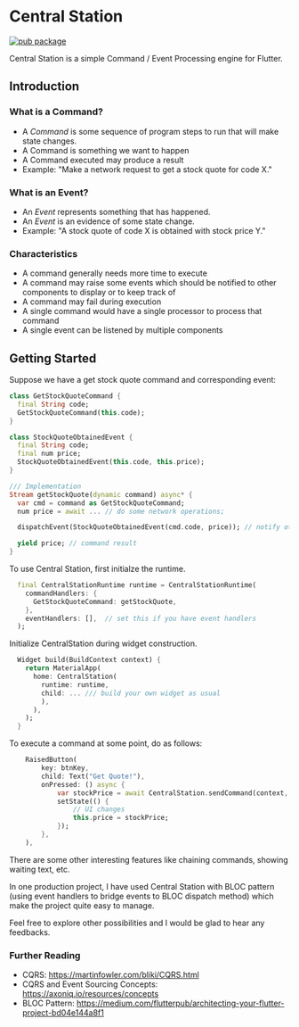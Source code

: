 # Central Station

[![pub package](https://img.shields.io/pub/v/centralstation.svg)](https://pub.dartlang.org/packages/centralstation)

Central Station is a simple Command / Event Processing engine for Flutter.

## Introduction

### What is a Command?

* A *Command* is some sequence of program steps to run that will make state changes.
* A Command is something we want to happen
* A Command executed may produce a result
* Example: "Make a network request to get a stock quote for code X."

### What is an Event?

* An *Event* represents something that has happened.
* An *Event* is an evidence of some state change.
* Example: "A stock quote of code X is obtained with stock price Y."

### Characteristics

* A command generally needs more time to execute
* A command may raise some events which should be notified to other components to display or to keep track of
* A command may fail during execution
* A single command would have a single processor to process that command
* A single event can be listened by multiple components

## Getting Started

Suppose we have a get stock quote command and corresponding event:

```dart
class GetStockQuoteCommand {
  final String code;
  GetStockQuoteCommand(this.code);
}

class StockQuoteObtainedEvent {
  final String code;
  final num price;
  StockQuoteObtainedEvent(this.code, this.price);
}

/// Implementation
Stream getStockQuote(dynamic command) async* {
  var cmd = command as GetStockQuoteCommand;
  num price = await ... // do some network operations;

  dispatchEvent(StockQuoteObtainedEvent(cmd.code, price)); // notify others

  yield price; // command result
}
```

To use Central Station, first initialze the runtime.

```dart
  final CentralStationRuntime runtime = CentralStationRuntime(
    commandHandlers: {
      GetStockQuoteCommand: getStockQuote,
    },
    eventHandlers: [],  // set this if you have event handlers
  );
```

Initialize CentralStation during widget construction.

```dart
  Widget build(BuildContext context) {
    return MaterialApp(
      home: CentralStation(
        runtime: runtime,
        child: ... /// build your own widget as usual
        ),
      ),
    );
  }
```

To execute a command at some point, do as follows:

```dart
    RaisedButton(
        key: btnKey,
        child: Text("Get Quote!"),
        onPressed: () async {
            var stockPrice = await CentralStation.sendCommand(context, GetStockQuoteCommand(this.code)).first;
            setState(() {
                // UI changes
                this.price = stockPrice;
            });
        },
    ),
```

There are some other interesting features like chaining commands, 
showing waiting text, etc.

In one production project, I have used Central Station with BLOC pattern (using event handlers to bridge events to BLOC dispatch method) which make the project quite easy to manage.

Feel free to explore other possibilities and I would be glad to hear any feedbacks.


### Further Reading

* CQRS: https://martinfowler.com/bliki/CQRS.html
* CQRS and Event Sourcing Concepts: https://axoniq.io/resources/concepts
* BLOC Pattern: https://medium.com/flutterpub/architecting-your-flutter-project-bd04e144a8f1 
